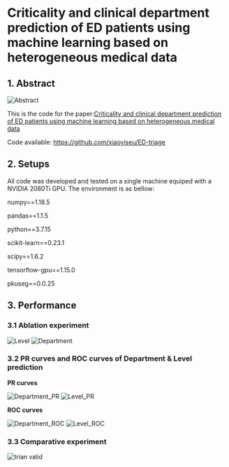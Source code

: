 # Criticality and clinical department prediction of ED patients using machine learning based on heterogeneous medical data

## 1. Abstract
![Abstract](https://github.com/xiaoyiseu/ED-triage/assets/132346882/82d674a1-1121-4bb2-b479-d5411d792d54)

This is the code for the paper:[Criticality and clinical department prediction of ED patients using machine learning based on heterogeneous medical data](https://www.sciencedirect.com/science/article/pii/S0010482523008557)

Code available: https://github.com/xiaoyiseu/ED-triage

## 2. Setups

All code was developed and tested on a single machine equiped with a NVIDIA 2080Ti GPU. The environment is as bellow:

numpy==1.18.5

pandas==1.1.5

python==3.7.15

scikit-learn==0.23.1

scipy==1.6.2

tensorflow-gpu==1.15.0

pkuseg==0.0.25

## 3. Performance

### 3.1 Ablation experiment
![Level](https://github.com/xiaoyiseu/ED-triage/assets/132346882/90871f31-635a-42cc-bd15-435d111d5dcf)
![Department](https://github.com/xiaoyiseu/ED-triage/assets/132346882/e62ebcf0-cb1f-45c3-9ba8-507c3343bbb2)

### 3.2 PR curves and ROC curves of Department & Level prediction
**PR curves**

![Department_PR](https://github.com/xiaoyiseu/ED-triage/assets/132346882/26e401a0-bdbb-4cc8-ab45-551d4c4c743e)
![Level_PR](https://github.com/xiaoyiseu/ED-triage/assets/132346882/8e530daf-1d23-40df-8538-21502d5ce7df)


**ROC curves**

![Department_ROC](https://github.com/xiaoyiseu/ED-triage/assets/132346882/bceee248-047d-4348-adbe-b0302b793ed9)
![Level_ROC](https://github.com/xiaoyiseu/ED-triage/assets/132346882/0ffad50a-137f-4cc7-811b-075eaa4de223)

### 3.3 Comparative experiment

![trian valid](https://github.com/xiaoyiseu/ED-triage/assets/132346882/acbcc906-f727-4191-9e5f-1329bde9a7fe)

